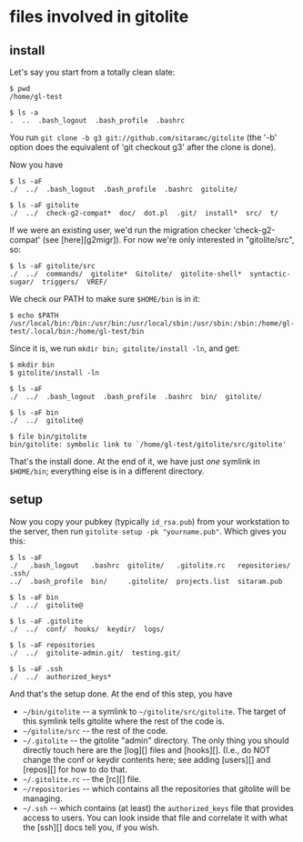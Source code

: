 # files involved in gitolite

## install

Let's say you start from a totally clean slate:

    $ pwd
    /home/gl-test

    $ ls -a
    .  ..  .bash_logout  .bash_profile  .bashrc

You run `git clone -b g3 git://github.com/sitaramc/gitolite` (the '-b' option
does the equivalent of 'git checkout g3' after the clone is done).

Now you have

    $ ls -aF
    ./  ../  .bash_logout  .bash_profile  .bashrc  gitolite/

    $ ls -aF gitolite
    ./  ../  check-g2-compat*  doc/  dot.pl  .git/  install*  src/  t/

If we were an existing user, we'd run the migration checker 'check-g2-compat'
(see [here][g2migr]).  For now we're only interested in "gitolite/src", so:

    $ ls -aF gitolite/src
    ./  ../  commands/  gitolite*  Gitolite/  gitolite-shell*  syntactic-sugar/  triggers/  VREF/

We check our PATH to make sure `$HOME/bin` is in it:

    $ echo $PATH
    /usr/local/bin:/bin:/usr/bin:/usr/local/sbin:/usr/sbin:/sbin:/home/gl-test/.local/bin:/home/gl-test/bin

Since it is, we run `mkdir bin; gitolite/install -ln`, and get:

    $ mkdir bin
    $ gitolite/install -ln

    $ ls -aF
    ./  ../  .bash_logout  .bash_profile  .bashrc  bin/  gitolite/

    $ ls -aF bin
    ./  ../  gitolite@

    $ file bin/gitolite
    bin/gitolite: symbolic link to `/home/gl-test/gitolite/src/gitolite'

That's the install done.  At the end of it, we have just *one* symlink in
`$HOME/bin`; everything else is in a different directory.

## setup

Now you copy your pubkey (typically `id_rsa.pub`) from your workstation to the
server, then run `gitolite setup -pk "yourname.pub"`.  Which gives you this:

    $ ls -aF
    ./   .bash_logout   .bashrc  gitolite/   .gitolite.rc   repositories/  .ssh/
    ../  .bash_profile  bin/     .gitolite/  projects.list  sitaram.pub

    $ ls -aF bin
    ./  ../  gitolite@

    $ ls -aF .gitolite
    ./  ../  conf/  hooks/  keydir/  logs/

    $ ls -aF repositories
    ./  ../  gitolite-admin.git/  testing.git/

    $ ls -aF .ssh
    ./  ../  authorized_keys*

And that's the setup done.  At the end of this step, you have

  * `~/bin/gitolite` -- a symlink to `~/gitolite/src/gitolite`.  The target of
    this symlink tells gitolite where the rest of the code is.
  * `~/gitolite/src` -- the rest of the code.
  * `~/.gitolite` -- the gitolite "admin" directory.  The only thing you
    should directly touch here are the [log][] files and [hooks][].  (I.e., do
    NOT change the conf or keydir contents here; see adding [users][] and
    [repos][] for how to do that.
  * `~/.gitolite.rc` -- the [rc][] file.
  * `~/repositories` -- which contains all the repositories that gitolite will
    be managing.
  * `~/.ssh` -- which contains (at least) the `authorized_keys` file that
    provides access to users.  You can look inside that file and correlate it
    with what the [ssh][] docs tell you, if you wish.
